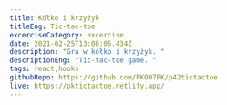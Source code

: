 ```yaml
---
title: Kółko i krzyżyk
titleEng: Tic-tac-toe
excerciseCategory: excercise
date: 2021-02-25T13:08:05.434Z
description: "Gra w kółko i krzyżyk. "
descriptionEng: "Tic-tac-toe game. "
tags: react,hooks
githubRepo: https://github.com/PK007PK/p42tictactoe
live: https://pktictactoe.netlify.app/
---
```

